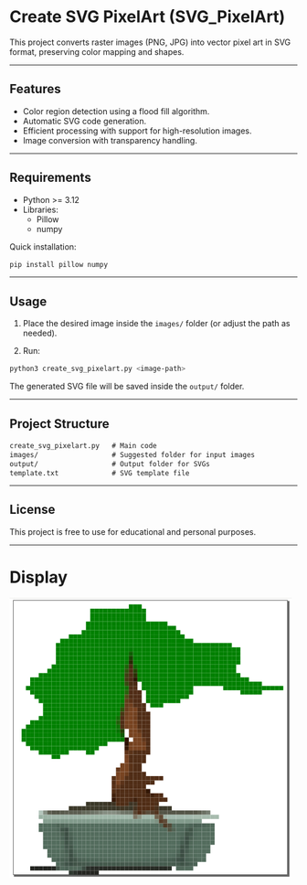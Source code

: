 # Create SVG PixelArt (SVG_PixelArt)

This project converts raster images (PNG, JPG) into vector pixel art in SVG format, preserving color mapping and shapes.

---

## Features

- Color region detection using a flood fill algorithm.
- Automatic SVG code generation.
- Efficient processing with support for high-resolution images.
- Image conversion with transparency handling.

---

## Requirements

- Python >= 3.12
- Libraries:
  - Pillow
  - numpy

Quick installation:
```bash
pip install pillow numpy
```

---

## Usage

1. Place the desired image inside the `images/` folder (or adjust the path as needed).

2. Run:
```bash
python3 create_svg_pixelart.py <image-path>
```

The generated SVG file will be saved inside the `output/` folder.

---

## Project Structure

```
create_svg_pixelart.py   # Main code
images/                  # Suggested folder for input images
output/                  # Output folder for SVGs
template.txt             # SVG template file
```

---

## License

This project is free to use for educational and personal purposes.

---

# Display

![example](https://github.com/jpenrici/SVG_PixelArt/blob/main/display/display.png)
